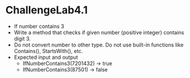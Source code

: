 ﻿# ChallengeLab4.1

- If number contains 3
- Write a method that checks if given number (positive integer) contains digit 3. 
- Do not convert number to other type. Do not use built-in functions like Contains(), StartsWith(), etc.
- Expected input and output
	- IfNumberContains3(7201432) → true 
	- IfNumberContains3(87501) → false